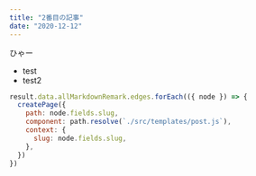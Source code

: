 ```yaml
---
title: "2番目の記事"
date: "2020-12-12"
---
```


ひゃー

- test
- test2

```javascript:title=gatsby.js
result.data.allMarkdownRemark.edges.forEach(({ node }) => {
  createPage({
    path: node.fields.slug,
    component: path.resolve(`./src/templates/post.js`),
    context: {
      slug: node.fields.slug,
    },
  })
})
```
